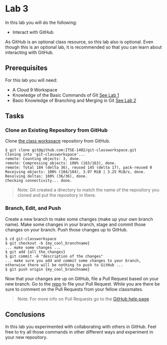 # Lab 3

In this lab you will do the following:
* Interact with GitHub

As GitHub is an optional class resource, so this lab also is optional. Even though this is an optional lab, it is recommended so that you can learn about interacting with GitHub.

## Prerequisites
For this lab you will need:
* A Cloud 9 Workspace
* Knowledge of the Basic Commands of Git [See Lab 1](lab-1.md)
* Basic Knowledge of Branching and Merging in Git [See Lab 2](lab-2.md)

## Tasks

### Clone an Existing Repository from GitHub
Clone [the class workspace](https://github.com/ITSE-1402/git-classworkspace) repository from GitHub.
```console
$ git clone git@github.com:ITSE-1402/git-classworkspace.git
Cloning into 'git-classworkspace'...
remote: Counting objects: 3, done.
remote: Compressing objects: 100% (163/163), done.
remote: Total 184 (delta 36), reused 145 (delta 17), pack-reused 0
Receiving objects: 100% (184/184), 3.97 MiB | 3.25 MiB/s, done.
Resolving deltas: 100% (36/36), done.
Checking connectivity... done.
```
> Note: Git created a directory to match the name of the repository you cloned and put the repository in there.

### Branch, Edit, and Push
Create a new branch to make some changes (make up your own branch name).  Make some changes in your branch, stage and commit those changes on your branch.  Push those changes up to GitHub.
```console
$ cd git-classworkspace
$ git checkout -b {my_cool_branchname}
... make some changes ...
$ git add {all_the_changes}
$ git commit -m "description of the changes"
... make sure you add and commit some changes to your branch, otherwise there will be nothing to push to GitHub ...
$ git push origin {my_cool_branchname}
```

Now that your changes are up on GitHub, file a Pull Request based on your new branch.  Go to the [repo](https://github.com/ITSE-1402/git-classworkspace) to file your Pull Request.  While you are there be sure to comment on the Pull Requests from your fellow classmates.

> Note: For more info on Pull Requests go to the [GitHub help page](https://help.github.com/articles/using-pull-requests/)

## Conclusions
In this lab you experimented with collaborating with others in GitHub.  Feel free to try all those commands in other different ways and experiment in your new repository.
